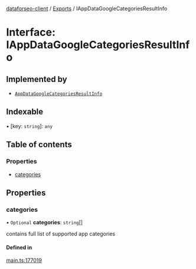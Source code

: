 [dataforseo-client](../README.md) / [Exports](../modules.md) / IAppDataGoogleCategoriesResultInfo

# Interface: IAppDataGoogleCategoriesResultInfo

## Implemented by

- [`AppDataGoogleCategoriesResultInfo`](../classes/AppDataGoogleCategoriesResultInfo.md)

## Indexable

▪ [key: `string`]: `any`

## Table of contents

### Properties

- [categories](IAppDataGoogleCategoriesResultInfo.md#categories)

## Properties

### categories

• `Optional` **categories**: `string`[]

contains full list of supported app categories

#### Defined in

[main.ts:177019](https://github.com/dataforseo/TypeScriptClient/blob/7ca1aa4/main.ts#L177019)
